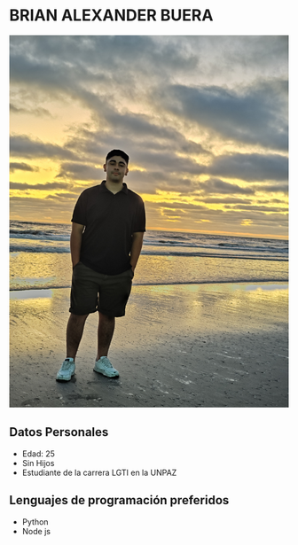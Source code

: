 # BRIAN ALEXANDER BUERA 
![](./Imagen/Yo.jpg)
## Datos Personales 
- Edad: 25
- Sin Hijos
- Estudiante de la carrera LGTI en la UNPAZ
## Lenguajes de programación preferidos 
- Python
- Node js
